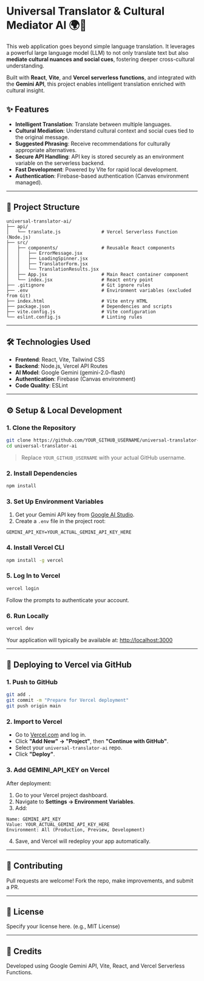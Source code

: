 
# Universal Translator & Cultural Mediator AI 🌍🤖

This web application goes beyond simple language translation. It leverages a powerful large language model (LLM) to not only translate text but also **mediate cultural nuances and social cues**, fostering deeper cross-cultural understanding.

Built with **React**, **Vite**, and **Vercel serverless functions**, and integrated with the **Gemini API**, this project enables intelligent translation enriched with cultural insight.

## ✨ Features

- **Intelligent Translation**: Translate between multiple languages.
- **Cultural Mediation**: Understand cultural context and social cues tied to the original message.
- **Suggested Phrasing**: Receive recommendations for culturally appropriate alternatives.
- **Secure API Handling**: API key is stored securely as an environment variable on the serverless backend.
- **Fast Development**: Powered by Vite for rapid local development.
- **Authentication**: Firebase-based authentication (Canvas environment managed).

---

## 🧩 Project Structure

```
universal-translator-ai/
├── api/
│   └── translate.js               # Vercel Serverless Function (Node.js)
├── src/
│   ├── components/                # Reusable React components
│   │   ├── ErrorMessage.jsx
│   │   ├── LoadingSpinner.jsx
│   │   ├── TranslatorForm.jsx
│   │   └── TranslationResults.jsx
│   ├── App.jsx                    # Main React container component
│   └── index.jsx                  # React entry point
├── .gitignore                     # Git ignore rules
├── .env                           # Environment variables (excluded from Git)
├── index.html                     # Vite entry HTML
├── package.json                   # Dependencies and scripts
├── vite.config.js                 # Vite configuration
└── eslint.config.js               # Linting rules
```

---

## 🛠 Technologies Used

- **Frontend**: React, Vite, Tailwind CSS  
- **Backend**: Node.js, Vercel API Routes  
- **AI Model**: Google Gemini (gemini-2.0-flash)  
- **Authentication**: Firebase (Canvas environment)  
- **Code Quality**: ESLint  

---

## ⚙️ Setup & Local Development

### 1. Clone the Repository

```bash
git clone https://github.com/YOUR_GITHUB_USERNAME/universal-translator-ai.git
cd universal-translator-ai
```

> Replace `YOUR_GITHUB_USERNAME` with your actual GitHub username.

### 2. Install Dependencies

```bash
npm install
```

### 3. Set Up Environment Variables

1. Get your Gemini API key from [Google AI Studio](https://makersuite.google.com/).
2. Create a `.env` file in the project root:

```
GEMINI_API_KEY=YOUR_ACTUAL_GEMINI_API_KEY_HERE
```

### 4. Install Vercel CLI

```bash
npm install -g vercel
```

### 5. Log In to Vercel

```bash
vercel login
```

Follow the prompts to authenticate your account.

### 6. Run Locally

```bash
vercel dev
```

Your application will typically be available at: [http://localhost:3000](http://localhost:3000)

---

## 🚀 Deploying to Vercel via GitHub

### 1. Push to GitHub

```bash
git add .
git commit -m "Prepare for Vercel deployment"
git push origin main
```

### 2. Import to Vercel

- Go to [Vercel.com](https://vercel.com/) and log in.
- Click **"Add New" → "Project"**, then **"Continue with GitHub"**.
- Select your `universal-translator-ai` repo.
- Click **"Deploy"**.

### 3. Add GEMINI_API_KEY on Vercel

After deployment:

1. Go to your Vercel project dashboard.
2. Navigate to **Settings → Environment Variables**.
3. Add:

```
Name: GEMINI_API_KEY
Value: YOUR_ACTUAL_GEMINI_API_KEY_HERE
Environment: All (Production, Preview, Development)
```

4. Save, and Vercel will redeploy your app automatically.

---

## 🤝 Contributing

Pull requests are welcome! Fork the repo, make improvements, and submit a PR.

---

## 📄 License

Specify your license here. (e.g., MIT License)

---

## 🧠 Credits

Developed using Google Gemini API, Vite, React, and Vercel Serverless Functions.
